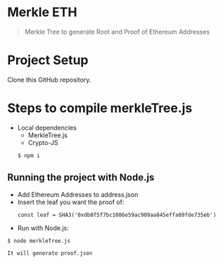 # Merkle ETH
>Merkle Tree to generate Root and Proof of Ethereum Addresses  

Project Setup
============

Clone this GitHub repository.

# Steps to compile merkleTree.js

  - Local dependencies
    - MerkleTree.js
    - Crypto-JS
    ```sh
    $ npm i
    ```
## Running the project with Node.js
    
   - Add Ethereum Addresses to address.json
   - Insert the leaf you want the proof of:
     ``` 
     const leaf = SHA3('0xdb8f5f7bc1086e59ac909aa845effa09fde735eb')
     ``` 
   - Run with Node.js:
   ```sh
   $ node merkleTree.js
   ```
    It will generate proof.json
    
  

